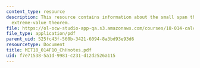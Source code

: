 ```yaml
---
content_type: resource
description: This resource contains information about the small span theorem and the
  extreme-value theorem.
file: https://ol-ocw-studio-app-qa.s3.amazonaws.com/courses/18-014-calculus-with-theory-fall-2010/f7e715385a1d9981c231d12d2526a115_MIT18_014F10_ChHnotes.pdf
file_type: application/pdf
parent_uid: 525fc43f-560b-3421-6094-8a3bd93e93d6
resourcetype: Document
title: MIT18_014F10_ChHnotes.pdf
uid: f7e71538-5a1d-9981-c231-d12d2526a115
---
```

